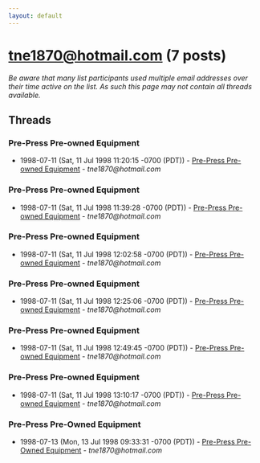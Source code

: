```yaml
---
layout: default
---
```


# tne1870@hotmail.com (7 posts)

_Be aware that many list participants used multiple email addresses over their time active on the list. As such this page may not contain all threads available._

## Threads

### Pre-Press Pre-owned Equipment
+ 1998-07-11 (Sat, 11 Jul 1998 11:20:15 -0700 (PDT)) - [Pre-Press Pre-owned Equipment](/archive/1998/07/4770d848b502e163000bb600859d350b8787cde7603a37c9d3400d8aff321958) - _tne1870@hotmail.com_

### Pre-Press Pre-owned Equipment
+ 1998-07-11 (Sat, 11 Jul 1998 11:39:28 -0700 (PDT)) - [Pre-Press Pre-owned Equipment](/archive/1998/07/bd6a2b0fb73115b843fb392532768c6c920fbb2fd6076ddab192a4d28ab3cd78) - _tne1870@hotmail.com_

### Pre-Press Pre-owned Equipment
+ 1998-07-11 (Sat, 11 Jul 1998 12:02:58 -0700 (PDT)) - [Pre-Press Pre-owned Equipment](/archive/1998/07/b14c937decb35d0ea1f4fbac19b7d6d282c634a5702e47d937a1da5cea05e725) - _tne1870@hotmail.com_

### Pre-Press Pre-owned Equipment
+ 1998-07-11 (Sat, 11 Jul 1998 12:25:06 -0700 (PDT)) - [Pre-Press Pre-owned Equipment](/archive/1998/07/25a125c7ad5758cd0b8bd25c12040a23e081aed4da798fdfdc0074e81d44fa4a) - _tne1870@hotmail.com_

### Pre-Press Pre-owned Equipment
+ 1998-07-11 (Sat, 11 Jul 1998 12:49:45 -0700 (PDT)) - [Pre-Press Pre-owned Equipment](/archive/1998/07/42234d619b2b82d11ec860b3e1c727fa728e0f900e7a5d6f1f76a0b86eabdc47) - _tne1870@hotmail.com_

### Pre-Press Pre-owned Equipment
+ 1998-07-11 (Sat, 11 Jul 1998 13:10:17 -0700 (PDT)) - [Pre-Press Pre-owned Equipment](/archive/1998/07/d248bb92bb9bbf47068ac5f9d0a42787238d212ddc041752da467534b5ae0cc3) - _tne1870@hotmail.com_

### Pre-Press Pre-Owned Equipment
+ 1998-07-13 (Mon, 13 Jul 1998 09:33:31 -0700 (PDT)) - [Pre-Press Pre-Owned Equipment](/archive/1998/07/7d346f1f58fbcd1118e17eb577bff681ba706a2211548ef583cddf5c5269ca07) - _tne1870@hotmail.com_

